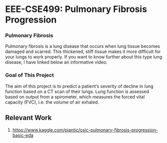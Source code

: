 # EEE-CSE499: Pulmonary Fibrosis Progression

### Pulmonary Fibrosis
Pulmonary fibrosis is a lung disease that occurs when lung tissue becomes damaged and scarred. This thickened, stiff tissue makes it more difficult for your lungs to work properly. If you want to know further about this type lung disease, I have linked below an informative video.

### Goal of This Project
The aim of this project is to predict a patient’s severity of decline in lung function based on a CT scan of their lungs. Lung function is assessed based on output from a spirometer, which measures the forced vital capacity (FVC), i.e. the volume of air exhaled.

## Relevant Work
1. https://www.kaggle.com/piantic/osic-pulmonary-fibrosis-progression-basic-eda
